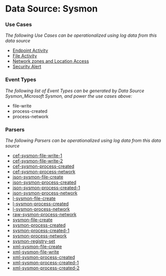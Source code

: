 Data Source: Sysmon
===================

### Use Cases

_The following Use Cases can be operationalized using log data from this data source_

* [Endpoint Activity](usecase_endpoint_activity.md)
* [File Activity](usecase_file_activity.md)
* [Network zones and Location Access](usecase_network_zones_and_location_access.md)
* [Security Alert](usecase_security_alert.md)


### Event Types

_The following list of Event Types can be generated by Data Source Sysmon_Microsoft Sysmon, and power the use cases above:_

- file-write
- process-created
- process-network


### Parsers

_The following Parsers can be operationalized using log data from this data source_

* [cef-sysmon-file-write-1](parserContent_cef-sysmon-file-write-1.md)
* [cef-sysmon-file-write-2](parserContent_cef-sysmon-file-write-2.md)
* [cef-sysmon-process-created](parserContent_cef-sysmon-process-created.md)
* [cef-sysmon-process-network](parserContent_cef-sysmon-process-network.md)
* [json-sysmon-file-create](parserContent_json-sysmon-file-create.md)
* [json-sysmon-process-created](parserContent_json-sysmon-process-created.md)
* [json-sysmon-process-created-1](parserContent_json-sysmon-process-created-1.md)
* [json-sysmon-process-network](parserContent_json-sysmon-process-network.md)
* [l-sysmon-file-create](parserContent_l-sysmon-file-create.md)
* [l-sysmon-process-created](parserContent_l-sysmon-process-created.md)
* [l-sysmon-process-network](parserContent_l-sysmon-process-network.md)
* [raw-sysmon-process-network](parserContent_raw-sysmon-process-network.md)
* [sysmon-file-create](parserContent_sysmon-file-create.md)
* [sysmon-process-created](parserContent_sysmon-process-created.md)
* [sysmon-process-created-1](parserContent_sysmon-process-created-1.md)
* [sysmon-process-network](parserContent_sysmon-process-network.md)
* [sysmon-registry-set](parserContent_sysmon-registry-set.md)
* [xml-sysmon-file-create](parserContent_xml-sysmon-file-create.md)
* [xml-sysmon-file-write](parserContent_xml-sysmon-file-write.md)
* [xml-sysmon-process-created](parserContent_xml-sysmon-process-created.md)
* [xml-sysmon-process-created-1](parserContent_xml-sysmon-process-created-1.md)
* [xml-sysmon-process-created-2](parserContent_xml-sysmon-process-created-2.md)
